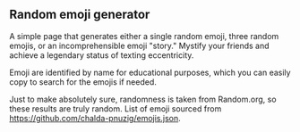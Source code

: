 ## Random emoji generator

A simple page that generates either a single random emoji, three random emojis, or an incomprehensible emoji "story." Mystify your friends and achieve a legendary status of texting eccentricity.

Emoji are identified by name for educational purposes, which you can easily copy to search for the emojis if needed.

Just to make absolutely sure, randomness is taken from Random.org, so these results are truly random. List of emoji sourced from https://github.com/chalda-pnuzig/emojis.json.